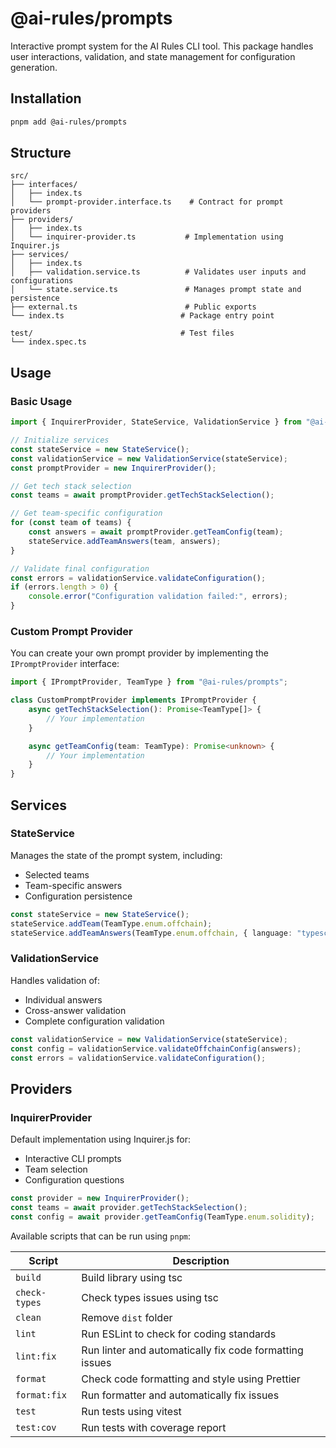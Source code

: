 # @ai-rules/prompts

Interactive prompt system for the AI Rules CLI tool. This package handles user interactions, validation, and state management for configuration generation.

## Installation

```bash
pnpm add @ai-rules/prompts
```

## Structure

```
src/
├── interfaces/
│   ├── index.ts
│   └── prompt-provider.interface.ts    # Contract for prompt providers
├── providers/
│   ├── index.ts
│   └── inquirer-provider.ts           # Implementation using Inquirer.js
├── services/
│   ├── index.ts
│   ├── validation.service.ts          # Validates user inputs and configurations
│   └── state.service.ts               # Manages prompt state and persistence
├── external.ts                        # Public exports
└── index.ts                          # Package entry point

test/                                 # Test files
└── index.spec.ts
```

## Usage

### Basic Usage

```typescript
import { InquirerProvider, StateService, ValidationService } from "@ai-rules/prompts";

// Initialize services
const stateService = new StateService();
const validationService = new ValidationService(stateService);
const promptProvider = new InquirerProvider();

// Get tech stack selection
const teams = await promptProvider.getTechStackSelection();

// Get team-specific configuration
for (const team of teams) {
    const answers = await promptProvider.getTeamConfig(team);
    stateService.addTeamAnswers(team, answers);
}

// Validate final configuration
const errors = validationService.validateConfiguration();
if (errors.length > 0) {
    console.error("Configuration validation failed:", errors);
}
```

### Custom Prompt Provider

You can create your own prompt provider by implementing the `IPromptProvider` interface:

```typescript
import { IPromptProvider, TeamType } from "@ai-rules/prompts";

class CustomPromptProvider implements IPromptProvider {
    async getTechStackSelection(): Promise<TeamType[]> {
        // Your implementation
    }

    async getTeamConfig(team: TeamType): Promise<unknown> {
        // Your implementation
    }
}
```

## Services

### StateService

Manages the state of the prompt system, including:

-   Selected teams
-   Team-specific answers
-   Configuration persistence

```typescript
const stateService = new StateService();
stateService.addTeam(TeamType.enum.offchain);
stateService.addTeamAnswers(TeamType.enum.offchain, { language: "typescript" });
```

### ValidationService

Handles validation of:

-   Individual answers
-   Cross-answer validation
-   Complete configuration validation

```typescript
const validationService = new ValidationService(stateService);
const config = validationService.validateOffchainConfig(answers);
const errors = validationService.validateConfiguration();
```

## Providers

### InquirerProvider

Default implementation using Inquirer.js for:

-   Interactive CLI prompts
-   Team selection
-   Configuration questions

```typescript
const provider = new InquirerProvider();
const teams = await provider.getTechStackSelection();
const config = await provider.getTeamConfig(TeamType.enum.solidity);
```

Available scripts that can be run using `pnpm`:

| Script        | Description                                             |
| ------------- | ------------------------------------------------------- |
| `build`       | Build library using tsc                                 |
| `check-types` | Check types issues using tsc                            |
| `clean`       | Remove `dist` folder                                    |
| `lint`        | Run ESLint to check for coding standards                |
| `lint:fix`    | Run linter and automatically fix code formatting issues |
| `format`      | Check code formatting and style using Prettier          |
| `format:fix`  | Run formatter and automatically fix issues              |
| `test`        | Run tests using vitest                                  |
| `test:cov`    | Run tests with coverage report                          |
